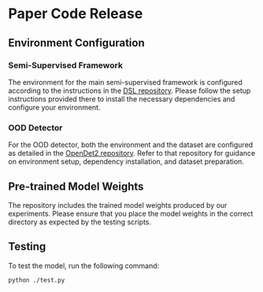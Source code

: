 # Paper Code Release

## Environment Configuration

### Semi-Supervised Framework

The environment for the main semi-supervised framework is configured according to the instructions in the [DSL repository](https://github.com/chenbinghui1/dsl). Please follow the setup instructions provided there to install the necessary dependencies and configure your environment.

### OOD Detector

For the OOD detector, both the environment and the dataset are configured as detailed in the [OpenDet2 repository](https://github.com/csuhan/opendet2). Refer to that repository for guidance on environment setup, dependency installation, and dataset preparation.

## Pre-trained Model Weights

The repository includes the trained model weights produced by our experiments. Please ensure that you place the model weights in the correct directory as expected by the testing scripts.

## Testing

To test the model, run the following command:

```bash
python ./test.py
